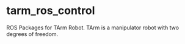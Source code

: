 # tarm_ros_control
ROS Packages for TArm Robot. TArm is a manipulator robot with two degrees of freedom.
